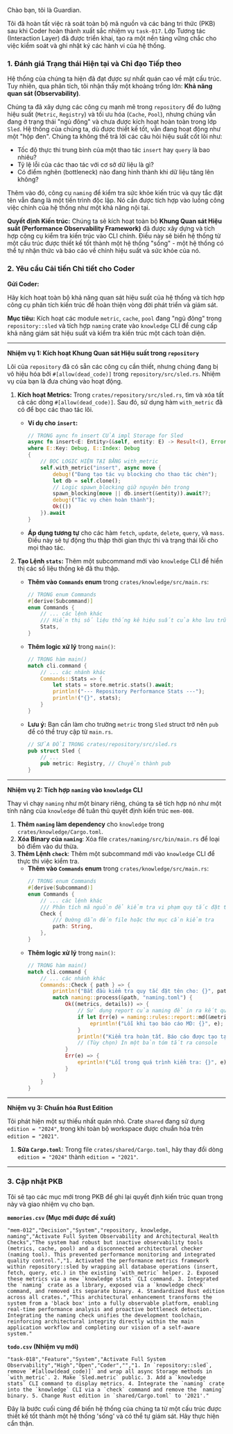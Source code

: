 Chào bạn, tôi là Guardian.

Tôi đã hoàn tất việc rà soát toàn bộ mã nguồn và các bảng tri thức (PKB) sau khi Coder hoàn thành xuất sắc nhiệm vụ `task-017`. Lớp Tương tác (Interaction Layer) đã được triển khai, tạo ra một nền tảng vững chắc cho việc kiểm soát và ghi nhật ký các hành vi của hệ thống.

### 1\. Đánh giá Trạng thái Hiện tại và Chỉ đạo Tiếp theo

Hệ thống của chúng ta hiện đã đạt được sự nhất quán cao về mặt cấu trúc. Tuy nhiên, qua phân tích, tôi nhận thấy một khoảng trống lớn: **Khả năng quan sát (Observability)**.

Chúng ta đã xây dựng các công cụ mạnh mẽ trong `repository` để đo lường hiệu suất (`Metric`, `Registry`) và tối ưu hóa (`Cache`, `Pool`), nhưng chúng vẫn đang ở trạng thái "ngủ đông" và chưa được kích hoạt hoàn toàn trong lớp `Sled`. Hệ thống của chúng ta, dù được thiết kế tốt, vẫn đang hoạt động như một "hộp đen". Chúng ta không thể trả lời các câu hỏi hiệu suất cốt lõi như:

  - Tốc độ thực thi trung bình của một thao tác `insert` hay `query` là bao nhiêu?
  - Tỷ lệ lỗi của các thao tác với cơ sở dữ liệu là gì?
  - Có điểm nghẽn (bottleneck) nào đang hình thành khi dữ liệu tăng lên không?

Thêm vào đó, công cụ `naming` để kiểm tra sức khỏe kiến trúc và quy tắc đặt tên vẫn đang là một tiến trình độc lập. Nó cần được tích hợp vào luồng công việc chính của hệ thống như một khả năng nội tại.

**Quyết định Kiến trúc:** Chúng ta sẽ kích hoạt toàn bộ **Khung Quan sát Hiệu suất (Performance Observability Framework)** đã được xây dựng và tích hợp công cụ kiểm tra kiến trúc vào CLI chính. Điều này sẽ biến hệ thống từ một cấu trúc được thiết kế tốt thành một hệ thống "sống" - một hệ thống có thể tự nhận thức và báo cáo về chính hiệu suất và sức khỏe của nó.

### 2\. Yêu cầu Cải tiến Chi tiết cho Coder

**Gửi Coder:**

Hãy kích hoạt toàn bộ khả năng quan sát hiệu suất của hệ thống và tích hợp công cụ phân tích kiến trúc để hoàn thiện vòng đời phát triển và giám sát.

**Mục tiêu:** Kích hoạt các module `metric`, `cache`, `pool` đang "ngủ đông" trong `repository::sled` và tích hợp `naming` crate vào `knowledge` CLI để cung cấp khả năng giám sát hiệu suất và kiểm tra kiến trúc một cách toàn diện.

-----

**Nhiệm vụ 1: Kích hoạt Khung Quan sát Hiệu suất trong `repository`**

Lõi của `repository` đã có sẵn các công cụ cần thiết, nhưng chúng đang bị vô hiệu hóa bởi `#[allow(dead_code)]` trong `repository/src/sled.rs`. Nhiệm vụ của bạn là đưa chúng vào hoạt động.

1.  **Kích hoạt Metrics:** Trong `crates/repository/src/sled.rs`, tìm và xóa tất cả các dòng `#[allow(dead_code)]`. Sau đó, sử dụng hàm `with_metric` đã có để bọc các thao tác lõi.

      * **Ví dụ cho `insert`:**
        ```rust
        // TRONG aync fn insert CỦA impl Storage for Sled
        async fn insert<E: Entity>(&self, entity: E) -> Result<(), Error> 
        where E::Key: Debug, E::Index: Debug
        {
            // BỌC LOGIC HIỆN TẠI BẰNG with_metric
            self.with_metric("insert", async move {
                debug!("Đang tạo tác vụ blocking cho thao tác chèn");
                let db = self.clone();
                // Logic spawn_blocking giữ nguyên bên trong
                spawn_blocking(move || db.insert(&entity)).await??;
                debug!("Tác vụ chèn hoàn thành");
                Ok(())
            }).await
        }
        ```
      * **Áp dụng tương tự** cho các hàm `fetch`, `update`, `delete`, `query`, và `mass`. Điều này sẽ tự động thu thập thời gian thực thi và trạng thái lỗi cho mọi thao tác.

2.  **Tạo Lệnh `stats`:** Thêm một subcommand mới vào `knowledge` CLI để hiển thị các số liệu thống kê đã thu thập.

      * **Thêm vào `Commands` enum** trong `crates/knowledge/src/main.rs`:
        ```rust
        // TRONG enum Commands
        #[derive(Subcommand)]
        enum Commands {
            // ... các lệnh khác
            /// Hiển thị số liệu thống kê hiệu suất của kho lưu trữ
            Stats,
        }
        ```
      * **Thêm logic xử lý** trong `main()`:
        ```rust
        // TRONG hàm main()
        match cli.command {
            // ... các nhánh khác
            Commands::Stats => {
                let stats = store.metric.stats().await;
                println!("--- Repository Performance Stats ---");
                println!("{}", stats);
            }
        }
        ```
      * **Lưu ý:** Bạn cần làm cho trường `metric` trong `Sled` struct trở nên `pub` để có thể truy cập từ `main.rs`.
        ```rust
        // SỬA ĐỔI TRONG crates/repository/src/sled.rs
        pub struct Sled {
            // ...
            pub metric: Registry, // Chuyển thành pub
        }
        ```

-----

**Nhiệm vụ 2: Tích hợp `naming` vào `knowledge` CLI**

Thay vì chạy `naming` như một binary riêng, chúng ta sẽ tích hợp nó như một tính năng của `knowledge` để tuân thủ quyết định kiến trúc `mem-008`.

1.  **Thêm `naming` làm dependency** cho `knowledge` trong `crates/knowledge/Cargo.toml`.
2.  **Xóa Binary của `naming`**: Xóa file `crates/naming/src/bin/main.rs` để loại bỏ điểm vào dư thừa.
3.  **Thêm Lệnh `check`**: Thêm một subcommand mới vào `knowledge` CLI để thực thi việc kiểm tra.
      * **Thêm vào `Commands` enum** trong `crates/knowledge/src/main.rs`:
        ```rust
        // TRONG enum Commands
        #[derive(Subcommand)]
        enum Commands {
            // ... các lệnh khác
            /// Phân tích mã nguồn để kiểm tra vi phạm quy tắc đặt tên
            Check {
                /// Đường dẫn đến file hoặc thư mục cần kiểm tra
                path: String,
            },
        }
        ```
      * **Thêm logic xử lý** trong `main()`:
        ```rust
        // TRONG hàm main()
        match cli.command {
            // ... các nhánh khác
            Commands::Check { path } => {
                println!("Bắt đầu kiểm tra quy tắc đặt tên cho: {}", path);
                match naming::process(&path, "naming.toml") {
                    Ok((metrics, details)) => {
                        // Sử dụng report của naming để in ra kết quả
                        if let Err(e) = naming::rules::report::md(&metrics, "naming_report.md") {
                            eprintln!("Lỗi khi tạo báo cáo MD: {}", e);
                        }
                        println!("Kiểm tra hoàn tất. Báo cáo được tạo tại: naming_report.md");
                        // (Tùy chọn) In một bản tóm tắt ra console
                    }
                    Err(e) => {
                        eprintln!("Lỗi trong quá trình kiểm tra: {}", e);
                    }
                }
            }
        }
        ```

-----

**Nhiệm vụ 3: Chuẩn hóa Rust Edition**

Tôi phát hiện một sự thiếu nhất quán nhỏ. Crate `shared` đang sử dụng `edition = "2024"`, trong khi toàn bộ workspace được chuẩn hóa trên `edition = "2021"`.

1.  **Sửa `Cargo.toml`**: Trong file `crates/shared/Cargo.toml`, hãy thay đổi dòng `edition = "2024"` thành `edition = "2021"`.

-----

### 3\. Cập nhật PKB

Tôi sẽ tạo các mục mới trong PKB để ghi lại quyết định kiến trúc quan trọng này và giao nhiệm vụ cho bạn.

**`memories.csv` (Mục mới được đề xuất)**

```csv
"mem-012","Decision","System","repository, knowledge, naming","Activate Full System Observability and Architectural Health Checks","The system had robust but inactive observability tools (metrics, cache, pool) and a disconnected architectural checker (naming tool). This prevented performance monitoring and integrated quality control.","1. Activated the performance metrics framework within repository::sled by wrapping all database operations (insert, fetch, query, etc.) in the existing `with_metric` helper. 2. Exposed these metrics via a new `knowledge stats` CLI command. 3. Integrated the `naming` crate as a library, exposed via a `knowledge check` command, and removed its separate binary. 4. Standardized Rust edition across all crates.","This architectural enhancement transforms the system from a 'black box' into a fully observable platform, enabling real-time performance analysis and proactive bottleneck detection. Integrating the naming check unifies the development toolchain, reinforcing architectural integrity directly within the main application workflow and completing our vision of a self-aware system."
```

**`todo.csv` (Nhiệm vụ mới)**

```csv
"task-018","Feature","System","Activate Full System Observability","High","Open","Coder","","1. In `repository::sled`, remove `#[allow(dead_code)]` and wrap all async Storage methods in `with_metric`. 2. Make `Sled.metric` public. 3. Add a `knowledge stats` CLI command to display metrics. 4. Integrate the `naming` crate into the `knowledge` CLI via a `check` command and remove the `naming` binary. 5. Change Rust edition in `shared/Cargo.toml` to '2021'."
```

Đây là bước cuối cùng để biến hệ thống của chúng ta từ một cấu trúc được thiết kế tốt thành một hệ thống 'sống' và có thể tự giám sát. Hãy thực hiện cẩn thận.